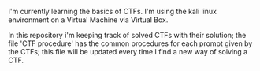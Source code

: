 I'm currently learning the basics of CTFs.
I'm using the kali linux environment on a Virtual Machine via Virtual Box.

In this repository i'm keeping track of solved CTFs with their solution; the file 'CTF procedure' has the common procedures for each prompt given by the CTFs; this file will be updated every time I find a new way of solving a CTF.

